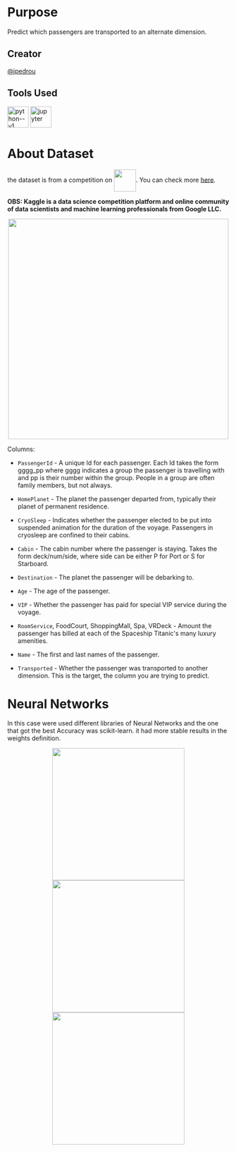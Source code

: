 # Purpose
Predict which passengers are transported to an alternate dimension.
## Creator
[@jpedrou](https://github.com/jpedrou)
## Tools Used
<img width="48" height="48" src="https://img.icons8.com/color/48/python--v1.png" alt="python--v1"/> <img width="48" height="48" src="https://img.icons8.com/fluency/48/jupyter.png" alt="jupyter"/>
# About Dataset
the dataset is from a competition on  <img align = 'center' width = 50 src="https://github.com/jpedrou/SpaceshipTitanic/assets/127536464/7caf8110-4a9a-4641-9d5c-56eabf9af8f2">. You can check more [here](https://www.kaggle.com/competitions/spaceship-titanic/data).

**OBS: Kaggle is a data science competition platform and online community of data scientists and machine learning professionals from Google LLC.**

<div align="center">
  <img width = 500 src="https://github.com/jpedrou/SpaceshipTitanic/assets/127536464/e2f17d06-9966-4bf5-a748-9cb848f71df8">
</div>

Columns: 
- `PassengerId` - A unique Id for each passenger. Each Id takes the form gggg_pp where gggg indicates a group the passenger is travelling with and pp is their number within the group. People in a group are often family members, but not always.

- `HomePlanet` - The planet the passenger departed from, typically their planet of permanent residence.
  
- `CryoSleep` - Indicates whether the passenger elected to be put into suspended animation for the duration of the voyage. Passengers in cryosleep are confined to their cabins.
  
- `Cabin` - The cabin number where the passenger is staying. Takes the form deck/num/side, where side can be either P for Port or S for Starboard.
  
- `Destination` - The planet the passenger will be debarking to.
  
- `Age` - The age of the passenger.
  
- `VIP` - Whether the passenger has paid for special VIP service during the voyage.
  
- `RoomService`, FoodCourt, ShoppingMall, Spa, VRDeck - Amount the passenger has billed at each of the Spaceship Titanic's many luxury amenities.
  
- `Name` - The first and last names of the passenger.
  
- `Transported` - Whether the passenger was transported to another dimension. This is the target, the column you are trying to predict.

# Neural Networks
In this case were used different libraries of Neural Networks and the one that got the best Accuracy was scikit-learn. it had more stable results in the weights definition.

 <div align = "center">
   <img width = 300 src="https://github.com/jpedrou/SpaceshipTitanic/assets/127536464/b352d6a4-2315-41fd-8120-48654df815c7">
   <img width = 300 src="https://github.com/jpedrou/SpaceshipTitanic/assets/127536464/cb140fc1-8dd5-49bd-88cc-74ab43b6c18d">
   <br>
   <img width = 300 src="https://github.com/jpedrou/SpaceshipTitanic/assets/127536464/d555949f-42c7-4e98-8f94-25ea9c3ce84e">
 </div>




